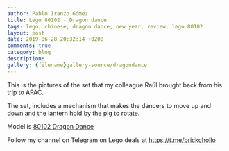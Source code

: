 ```yaml
---
author: Pablo Iranzo Gómez
title: Lego 80102 - Dragon dance
tags: lego, chinese, dragon dance, new year, review, lego 80102
layout: post
date: 2019-06-28 20:32:14 +0200
comments: true
category: blog
description:
gallery: {filename}gallery-source/dragondance
---
```


This is the pictures of the set that my colleague Raúl brought back from his trip to APAC.

The set, includes a mechanism that makes the dancers to move up and down and the lantern hold by the pig to rotate.

Model is [80102 Dragon Dance](https://www.amazon.es/dp/B07KRJJFY8?tag=redken-21)

Follow my channel on Telegram on Lego deals at <https://t.me/brickchollo>
